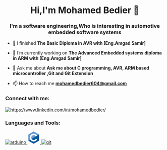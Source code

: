 <h1 align="center">Hi,I'm Mohamed Bedier 👋</h1>
<h3 align="center">I'm a software engineering,Who is interesting in automotive embedded software systems</h3>

- 🔭 I finished **The Basic Diploma in AVR with [Eng.Amgad Samir]**
  
- 🌱 I’m currently working on **The Advanced Embedded systems diploma in ARM with [Eng.Amgad Samir]**

- 💬 Ask me about **Ask me about C programming, AVR, ARM based microcontroller ,Git and Git Extension**

- 📫 How to reach me **mohamedbedier604@gmail.com**

<h3 align="left">Connect with me:</h3>
<p align="left">
<a href="https://linkedin.com/in/https://www.linkedin.com/in/mohamedbedier/" target="blank"><img align="center" src="https://raw.githubusercontent.com/rahuldkjain/github-profile-readme-generator/master/src/images/icons/Social/linked-in-alt.svg" alt="https://www.linkedin.com/in/mohamedbedier/" height="30" width="40" /></a>

<h3 align="left">Languages and Tools:</h3>
<p align="left"> <a href="https://www.arduino.cc/" target="_blank" rel="noreferrer"> <img src="https://cdn.worldvectorlogo.com/logos/arduino-1.svg" alt="arduino" width="40" height="40"/> </a> <a href="https://www.cprogramming.com/" target="_blank" rel="noreferrer"> <img src="https://raw.githubusercontent.com/devicons/devicon/master/icons/c/c-original.svg" alt="c" width="40" height="40"/> </a> <a href="https://git-scm.com/" target="_blank" rel="noreferrer"> <img src="https://www.vectorlogo.zone/logos/git-scm/git-scm-icon.svg" alt="git" width="40" height="40"/> </a> </p>
